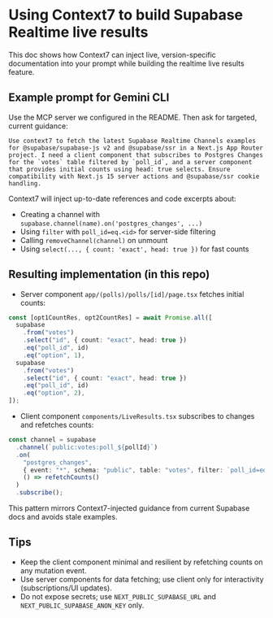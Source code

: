 # Using Context7 to build Supabase Realtime live results

This doc shows how Context7 can inject live, version-specific documentation into your prompt while building the realtime live results feature.

## Example prompt for Gemini CLI

Use the MCP server we configured in the README. Then ask for targeted, current guidance:

```
Use context7 to fetch the latest Supabase Realtime Channels examples for @supabase/supabase-js v2 and @supabase/ssr in a Next.js App Router project. I need a client component that subscribes to Postgres Changes for the `votes` table filtered by `poll_id`, and a server component that provides initial counts using head: true selects. Ensure compatibility with Next.js 15 server actions and @supabase/ssr cookie handling.
```

Context7 will inject up-to-date references and code excerpts about:
- Creating a channel with `supabase.channel(name).on('postgres_changes', ...)`
- Using `filter` with `poll_id=eq.<id>` for server-side filtering
- Calling `removeChannel(channel)` on unmount
- Using `select(..., { count: 'exact', head: true })` for fast counts

## Resulting implementation (in this repo)

- Server component `app/(polls)/polls/[id]/page.tsx` fetches initial counts:

```ts
const [opt1CountRes, opt2CountRes] = await Promise.all([
  supabase
    .from("votes")
    .select("id", { count: "exact", head: true })
    .eq("poll_id", id)
    .eq("option", 1),
  supabase
    .from("votes")
    .select("id", { count: "exact", head: true })
    .eq("poll_id", id)
    .eq("option", 2),
]);
```

- Client component `components/LiveResults.tsx` subscribes to changes and refetches counts:

```ts
const channel = supabase
  .channel(`public:votes:poll_${pollId}`)
  .on(
    "postgres_changes",
    { event: "*", schema: "public", table: "votes", filter: `poll_id=eq.${pollId}` },
    () => refetchCounts()
  )
  .subscribe();
```

This pattern mirrors Context7-injected guidance from current Supabase docs and avoids stale examples.

## Tips
- Keep the client component minimal and resilient by refetching counts on any mutation event.
- Use server components for data fetching; use client only for interactivity (subscriptions/UI updates).
- Do not expose secrets; use `NEXT_PUBLIC_SUPABASE_URL` and `NEXT_PUBLIC_SUPABASE_ANON_KEY` only.



